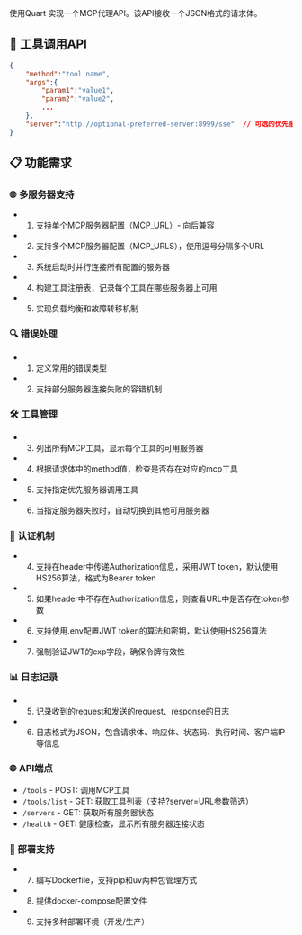 使用Quart 实现一个MCP代理API。该API接收一个JSON格式的请求体。

## 🔧 工具调用API
``` json
{
    "method":"tool name",
    "args":{
        "param1":"value1",
        "param2":"value2",
        ...
    },
    "server":"http://optional-preferred-server:8999/sse"  // 可选的优先服务器
}
```

## 📋 功能需求

### 🌐 多服务器支持
- 1. 支持单个MCP服务器配置（MCP_URL）- 向后兼容
- 2. 支持多个MCP服务器配置（MCP_URLS），使用逗号分隔多个URL
- 3. 系统启动时并行连接所有配置的服务器
- 4. 构建工具注册表，记录每个工具在哪些服务器上可用
- 5. 实现负载均衡和故障转移机制

### 🔍 错误处理
- 1. 定义常用的错误类型
- 2. 支持部分服务器连接失败的容错机制

### 🛠️ 工具管理
- 3. 列出所有MCP工具，显示每个工具的可用服务器
- 4. 根据请求体中的method值，检查是否存在对应的mcp工具
- 5. 支持指定优先服务器调用工具
- 6. 当指定服务器失败时，自动切换到其他可用服务器

### 🔐 认证机制
- 4. 支持在header中传递Authorization信息，采用JWT token，默认使用HS256算法，格式为Bearer token
- 5. 如果header中不存在Authorization信息，则查看URL中是否存在token参数
- 6. 支持使用.env配置JWT token的算法和密钥，默认使用HS256算法
- 7. 强制验证JWT的exp字段，确保令牌有效性

### 📊 日志记录
- 5. 记录收到的request和发送的request、response的日志
- 6. 日志格式为JSON，包含请求体、响应体、状态码、执行时间、客户端IP等信息

### 🌐 API端点
- `/tools` - POST: 调用MCP工具
- `/tools/list` - GET: 获取工具列表（支持?server=URL参数筛选）
- `/servers` - GET: 获取所有服务器状态
- `/health` - GET: 健康检查，显示所有服务器连接状态

### 🐳 部署支持
- 7. 编写Dockerfile，支持pip和uv两种包管理方式
- 8. 提供docker-compose配置文件
- 9. 支持多种部署环境（开发/生产）

